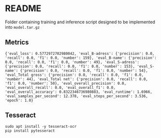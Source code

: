 # README

Folder containing training and inference script designed to be implemented into `model.tar.gz`

## Metrics
```
{'eval_loss': 0.5772972702980042, 'eval_B-adress': {'precision': 0.0, 'recall': 0.0, 'f1': 0.0, 'number': 159}, 'eval_B-name': {'precision': 0.0, 'recall': 0.0, 'f1': 0.0, 'number': 49}, 'eval_S-adress': {'precision': 0.0, 'recall': 0.0, 'f1': 0.0, 'number': 153}, 'eval_S-name': {'precision': 0.0, 'recall': 0.0, 'f1': 0.0, 'number': 54}, 'eval_Total gross': {'precision': 0.0, 'recall': 0.0, 'f1': 0.0, 'number': 44}, 'eval_Total net': {'precision': 0.0, 'recall': 0.0, 'f1': 0.0, 'number': 50}, 'eval_overall_precision': 0.0, 'eval_overall_recall': 0.0, 'eval_overall_f1': 0.0, 'eval_overall_accuracy': 0.8322346736980883, 'eval_runtime': 1.6966, 'eval_samples_per_second': 12.378, 'eval_steps_per_second': 3.536, 'epoch': 1.0}
```

## Tesseract

```
sudo apt install -y tesseract-ocr
pip install pytesseract